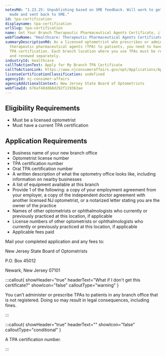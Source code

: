 ```yaml
---
notesMd: "1.23.25: Unpublishing based on SME feedback. Will work to get changes
  made and sent back to SME."
id: tpa-certification
displayname: tpa-certification
urlSlug: tpa-certification
name: Get Your Branch Therapeutic Pharmaceutical Agents Certificate, if Applicable
webflowName: "Healthcare: Therapeutic Pharmaceutical Agents Certificate"
summaryDescriptionMd: As a licensed optometrist who prescribes or administers
  therapeutic pharmaceutical agents (TPA) to patients, you need to have a valid
  TPA certification. Each branch location where you use TPAs must be registered
  and renewed separately.
industryId: healthcare
callToActionText: Apply for My Branch TPA Certificate
callToActionLink: https://www.njconsumeraffairs.gov/opt/Applications/Application-for-Branch-Office-Certificate.pdf
licenseCertificationClassification: undefined
agencyId: nj-consumer-affairs
agencyAdditionalContext: New Jersey State Board of Optometrists
webflowId: 676af48dd68d292f119363ae
---
```


## Eligibility Requirements

- Must be a licensed optometrist
- Must have a current TPA certification

## Application Requirements

- Business name of your new branch office
- Optometrist license number
- TPA certification number
- Oral TPA certification number
- A written description of what the optometry office looks like, including information on nearby businesses
- A list of equipment available at this branch
- Provide 1 of the following: a copy of your employment agreement from your employer, a copy of the independent doctor agreement with another licensed NJ optometrist, or a notarized letter stating you are the owner of the practice
- Names of other optometrists or ophthalmologists who currently or previously practiced at this location, if applicable
- License numbers of other optometrists or ophthalmologists who currently or previously practiced at this location, if applicable
- Applicable fees paid

Mail your completed application and any fees to:

New Jersey State Board of Optometrists

P.O. Box 45012

Newark, New Jersey 07101

:::callout{ showHeader="true" headerText="What if I don't get this certificate?" showIcon="false" calloutType="warning" }

You can’t administer or prescribe TPAs to patients in any branch office that is not registered. Doing so may result in legal consequences, including fines.

:::

:::callout{ showHeader="true" headerText="" showIcon="false" calloutType="conditional" }

A TPA certification number.

:::
